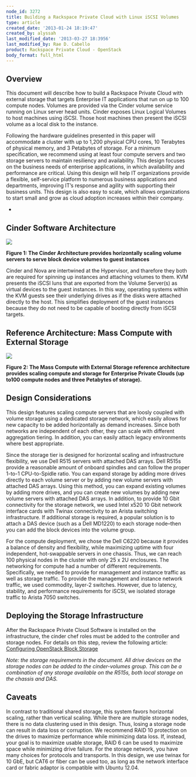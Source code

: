 ```yaml
---
node_id: 3272
title: Building a Rackspace Private Cloud with Linux iSCSI Volumes
type: article
created_date: '2013-01-24 18:19:47'
created_by: alyssah
last_modified_date: '2013-03-27 18:3956'
last_modified_by: Rae D. Cabello
product: Rackspace Private Cloud - OpenStack
body_format: full_html
---
```


Overview
--------

This document will describe how to build a Rackspace Private Cloud with
external storage that targets Enterprise IT applications that run on up
to 100 compute nodes. Volumes are provided via the Cinder volume service
running on Linux server head units. Cinder exposes Linux Logical Volumes
to host machines using iSCSI. Those host machines then present the iSCSI
volume as a local disk to the instance. 

Following the hardware guidelines presented in this paper will
accommodate a cluster with up to 1,200 physical CPU cores, 10 Terabytes
of physical memory, and 3 Petabytes of storage. For a minimum
specification, we recommend using at least four compute servers and two
storage servers to maintain resiliency and availability. This design
focuses on the business needs of enterprise applications, in which
availability and performance are critical. Using this design will help
IT organizations provide a flexible, self-service platform to numerous
business applications and departments, improving IT&rsquo;s response and
agility with supporting their business units. This design is also easy
to scale, which allows organizations to start small and grow as cloud
adoption increases within their company.

 
-

Cinder Software Architecture
----------------------------

![](/knowledge_center/sites/default/files/styles/full_width/public/field/image/cinder-refarch-sims.png)

**Figure 1: The Cinder Architecture provides horizontally scaling volume
servers to serve block device volumes to guest instances**

Cinder and Nova are intertwined at the Hypervisor, and tharefore they
both are required for spinning up instances and attaching volumes to
them. KVM presents the iSCSI luns that are exported from the Volume
Server(s) as virtual devices to the guest instances. In this way,
operating systems within the KVM guests see their underlying drives as
if  the disks were attached directly to the host. This simplifies
deployment of the guest instances because they do not need to be capable
of booting directly from iSCSI targets.

 

Reference Architecture: Mass Compute with External Storage
----------------------------------------------------------

![](/knowledge_center/sites/default/files/field/image/Screen%20Shot%202013-03-27%20at%2012.08.10%20PM.png) 

**Figure 2: The Mass Compute with External Storage reference
architecture provides scaling compute and storage for  Enterprise
Private Clouds (up to100 compute nodes and three Petabytes of
storage).**

 

Design Considerations
---------------------

This design features scaling compute servers that are loosly coupled
with volume storage using a dedicated storage network, which easily
allows for new capacity to be added horizontally as demand increases.
Since both networks are independent of each other, they can scale with
different aggregation tiering. In addition, you can easily attach legacy
environments where best appropriate.

Since the storage tier is designed for horizontal scaling and
infrastructure flexibility, we use Dell R515 servers with attached DAS
arrays. Dell R515s provide a reasonable amount of onboard spindles and
can follow the proper 1-to-1 CPU-to-Spidle ratio. You can expand storage
by adding more drives directly to each volume server or by adding new
volume servers with attached DAS arrays. Using this method, you can
expand existing volumes by adding more drives, and you can create new
volumes by adding new volume servers with attached DAS arrays. In
addition, to provide 10 Gbit connectivity for the storage network, we
used Intel x520 10 Gbit network interface cards with Twinax connectivity
to an Arista switching infrastructure. If additional storage is
required, a popular solution is to attach a DAS device (such as a Dell
MD1220) to each storage node&ndash;then you can add the block devices into the
volume group.

For the compute deployment, we chose the Dell C6220 because it provides
a balance of density and flexibility, while maximizing uptime with four
independent, hot-swappable servers in one chassis. Thus, we can reach
100 physical nodes in the cluster with only 25 x 2U enclosures. The
networking for compute had a number of different requirements.
Specifically, we needed to provide for management and instance traffic
as well as storage traffic. To provide the management and instance
network traffic, we used commodity, layer-2 switches. However, due to
latency, stability, and performance requirements for iSCSI, we isolated
storage traffic to Arista 7050 switches. 

 

Deploying the Storage Infrastructure
------------------------------------

After the Rackspace Private Cloud Software is installed on the
infrastructure, the cinder chef roles must be added to the controller
and storage nodes. For details on this step, review the following
article: [Configuring OpenStack Block
Storage](http://www.rackspace.com/knowledge_center/article/configuring-openstack-block-storage)[\
](http://www.rackspace.com/knowledge_center/article/configuring-openstack-block-storage)

*Note: the storage requirements in the document. All drive devices on
the storage nodes can be added to the cinder-volumes group. This can be
a combination of any storage available on the R515s, both local storage
on the chassis and DAS.*

Caveats
-------

In contrast to traditional shared storage, this system favors horizontal
scaling, rather than vertical scaling. While there are multiple storage
nodes, there is no data clustering used in this design. Thus, losing a
storage node can result in data loss or corruption. We recommend RAID 10
protection on the drives to maximize performance while minimizing data
loss. If, instead, your goal is to maximize usable storage, RAID 6 can
be used to maximize space while minimizing drive failure. For the
storage network, you have many choices for protocols and transports. In
this design, we use twinax for 10 GbE, but CAT6 or fiber can be used
too, as long as the network interface card or fabric adaptor is
compatible with Ubuntu 12.04.

